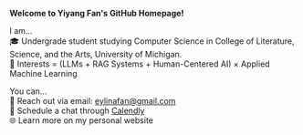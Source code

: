 **Welcome to Yiyang Fan's GitHub Homepage!**

I am...
<br>🎓 Undergrade student studying Computer Science in College of Literature, Science, and the Arts, University of Michigan.
<br>🧠 Interests = (LLMs + RAG Systems + Human-Centered AI) × Applied Machine Learning

You can...
<br>📧 Reach out via email: eylinafan@gmail.com
<br>📅 Schedule a chat through [Calendly](https://calendly.com/eylinafan/30min)
<br>🌐 Learn more on my personal website
